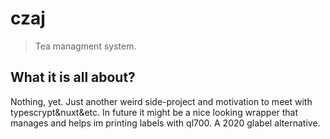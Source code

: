 # czaj

> Tea managment system.

## What it is all about?

Nothing, yet. Just another weird side-project and motivation to meet with typescrypt&nuxt&etc.
In future it might be a nice looking wrapper that manages and helps im printing labels with ql700. A 2020 glabel alternative.
